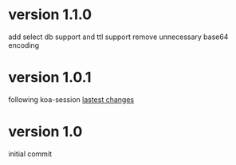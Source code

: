 version 1.1.0
===
add select db support and ttl support
remove unnecessary base64 encoding

version 1.0.1
===

following koa-session [lastest changes](https://github.com/koajs/session/commit/118a4a8a20c4eed58c61601435e5e73ee774e9cf)

version 1.0
===

initial commit
